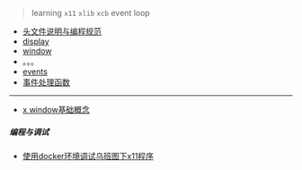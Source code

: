 > learning `x11` `xlib` `xcb` event loop

* [头文件说明与编程规范](./standard_header.md)
* [display](./display_func.md)
* [window](./window_func.md)
* 。。。
* [events](./events/readme.md)
* [事件处理函数](./events_handling_func/readme.md)

---

* [x window基础概念](./x.md)

##### 编程与调试

* [使用docker环境调试乌班图下x11程序](./linux/coding.md)

